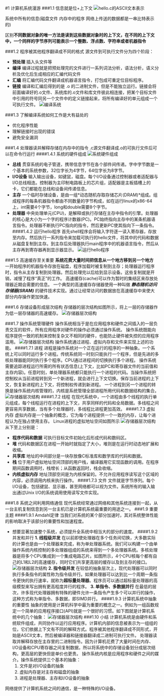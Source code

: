 #1 计算机系统漫游
###1.1 信息就是位+上下文
![hello.c的ASCII文本表示](1.jpg)

系统中所有的信息(磁盘文件 内存中的程序 网络上传送的数据都是一串比特表示的)

区别**不同数据对象的唯一方法是读到这些数据对象时的上下文，在不同的上下文中，一个同样的字节序列可能表示一个整数、浮点数、字符串或者机器指令**

###1.2 程序被其他程序翻译成不同的格式
源文件到可执行文件分为四个阶段：
- **预处理**   插入头文件等
- **编译**     编译过程就是把预处理完的文件进行一系列词法分析，语法分析，语义分析及优化后生成相应的汇编代码文件
- **汇编**     将汇编代码文件翻译成机器语言指令，打包成可重定位目标程序。
- **链接**     编译和汇编后得到的是 .o 的二进制文件，但是不能独立运行。链接会将前面编译好的.o文件、系统库的.o文件和库文件彼此相连接，把某个目标文件中引用的符号同另一个文件中的定义链接起来，将所有编译好的单元组成一个可执行文件。
 ![编译系统](2.jpg)

###1.3 了解编译系统如何工作是大有益处的
- 优化程序性能
- 理解链接时出现的错误
- 避免安全漏洞

###1.4 处理器读并解释存储在内存中的指令
.c源文件翻译成.o的可执行文件后可以在命令行运行
####1.4.1 系统的硬件组成
 ![系统硬件组成](3.jpg)
- **总线**  贯穿系统的电子管道，携带信息字节在各个部件间传递。字中字节数是一个基本的系统参数，32位字长为4字节，64位字长为8字节。
- **I/O设备** 输入输出设备，如键鼠，磁盘。每个I/O设备通过控制器或者适配器与I/O总线相连。控制器为主印制电路板上的芯片组，适配器是主板插槽上的卡，它们都能在总线和设备间传递信息。
- **主存**  一个临时存储设备，是由一组*动态随机存取存储芯片(DRAM)*组成。组成程序的每条机器指令都由不同数量的字节构成，如在运行linux的x86-64上，int需要4个字节，long和double需要8个字节。
- **处理器** 中央处理单元(CPU)，是解释或执行存储在主存中指令的引擎。处理器的核心是大小为一个字的程序计数器(PC)。PC始终指向主存中的某条机器语言指令。处理器不断执行PC指向的指令，然后更新PC使其指向下一条指令。
####1.4.2 运行hello程序
首先shell程序会将输入字符逐一读入寄存器，存放至内存。然后执行一系列指令来加载可执行的hello文件，将其中的代码和数据从磁盘复制到主存。到主存后处理器执行main程序中的机器语言指令，然后从主存再到寄存器再到显示器显示。
 ![运行hello程序](4.jpg)

###1.5 高速缓存至关重要
**系统花费大量时间把信息从一个地方移到另一个地方**
一开始程序的机器指令存放在磁盘，程序加载时被复制到主存；处理器运行程序时，指令从主存复制到处理器。然后处理完以后给到显示设备。这些复制就是开销，减慢了程序“真正”的工作。
高速缓存(cache)可以作为暂时的集结区来存放处理器近期会需要的信息。
一个典型的高速缓存存储器使用一种叫做 ***静态随机访问存储器(SRAM)*** 的硬件技术实现。通过让经常访问的数据放在高速缓存中来使大部分内存操作更加快速。

###1.6 存储设备形成层次结构
存储器的层次结构如图所示，将上一层的存储器作为低一层存储器的高速缓存。
 ![存储器层次结构](5.jpg)

###1.7 操作系统管理硬件
操作系统相当于是在应用程序和硬件之间插入的一层负责交互的软件，所有应用程序对硬件的操作必须通过操作系统。
操作系统既能向程序提供一致的机制来控制复杂又不相同的硬件，也能防止硬件被失控的应用程序滥用。
 ![存储器层次结构](6.jpg)
操作系统通过进程、虚拟内存和文件来实现上述的功能。
####1.7.1 进程
进程是操作系统对一个正在运行的程序的一种抽象。一个系统上可以同时运行多个进程。传统系统同一时刻只能执行一个程序，但是先进的多核处理器能同时执行多个程序。CPU通过进程间的切换执行多个进程。
操作系统需要追踪进程运行所需的所有状态信息(上下文，比如PC和寄存器文件的当前值和主存内容)。任意时刻，单处理器系统都只能执行一个进程的代码。当操作系统把控制权从当前进程转到另一个新进程，就会进行上下文切换。保存当前进程的上下文，恢复新进程的上下文，将控制权传递到新进程。
一个进程到另一个进程的转换是操作系统内核管理的，内核是系统管理全部进程所用代码和数据结构的集合。
 ![存储器层次结构](7.jpg)
####1.7.2 线程
 在现代系统中，一个进程由多个线程的执行单元组成，每个线程运行在进程的上下文，共享同样的代码和全局数据。多线程之间更容易共享数据，当有多个处理器时，多线程比进程更加高效。
####1.7.3 虚拟内存
虚拟内存是一个抽象的概念，它为每个进程提供一个一致的内存，让每个进程认为在独占使用主存。
Linux进程的虚拟地址空间如图所示
 ![存储器层次结构](8.jpg)
从下至上分别是：
- **程序代码和数据**       可执行目标文件初始化后形成代码和数码区。
- **堆** 代码和数据区在进程一开始时就指定了大小，堆则是在运行时动态地扩展和收缩。
- **共享库** 地址的中间部分是一块存放像C标准库和数学库的代码和数据。
- **栈**  位于用户虚拟地址空间顶部的用户栈，编译器用它实现函数的调用。在程序期间函数调用时，栈增长；从函数返回时，栈会收缩。
- **内核虚拟内存**  地址顶部空间是为内核保留的。不允许应用程序读写这个区域的内容，必须调用内核来执行操作。
####1.7.3 文件
文件就是字节序列。每个I/O设备，包括键鼠、显示器，甚至网络都可以视为文件。系统所有的输入输出通过Unix I/O的系统调用使用读写文件实现。

###1.8 系统之间利用网络通信
现代系统经常通过网络和其他系统连接到一起，从一台主机复制信息到另一台主机已是计算机系统最重要的用途之一。
###1.9 重要主题
####1.9.1 Amdahl定律
当我们对系统的某个部分加速时，其对系统整体性能的影响取决于该部分的重要性和加速程度。
- 想要显著加速整个系统，必须提升全系统中相当大的部分的速度。
####1.9.2 并发和并行
**1. 线程级并发**
在以前即使处理器在多个任务间切换，大多数实际的计算也是由一个处理器来完成，称为单处理器系统。我们可以构建一个由单操作系统内核控制的多处理器组成的系统来得到一个多处理器系统。多核处理器是将多个CPU集成到一个集成电路芯片。如图所示，4个CPU核每个都有自己的L1和L2的高速缓存，同时它们共享更高层的缓存以及到主存的接口。
 ![存储器层次结构](9.jpg)
**2. 指令级并发**
在较低的抽象层次上，现代处理器可以同时执行多条指令的属性称为指令级并行。如果处理器可以达到比一个周期一条指令更快的执行速率，就称为**超标量处理器**。程序员可以通过超标量处理器的高级模型来写出拥有更高程度并行的程序。
**3. 单指令、多数据并行**
在最低的层次，许多现代处理器拥有特殊的硬件允许一条指令产生多个可以并行的操作，这种方式称为单指令、多数据，即SIMD并行。
####1.9.3 计算机系统中抽象的重要性
抽象的使用是计算机科学中最为重要的概念之一。例如为一组函数规定一个简单的应用程序接口(API)就是一个很好的习惯。如下图就是计算机系统中的几个抽象：
 ![存储器层次结构](10.jpg)
###1.10 小结
 计算机系统是由硬件和系统软件组成，共同协作以运行应用程序。计算机内部的信息被表示为一组组的位，它们依据上下文有不同的解释方式。程序被其他程序翻译成不同形式，开始是ASCII文本，然后被编译器和链接器翻译成二进制可执行文件。
 处理器读取并解释存放在主存里的二进制指令。因为计算机花费了大量时间在内存、I/O设备和CPU寄存器之间复制数据，所以将系统中的存储设备划分成层次结构，更高层的更快但是单价也更贵。
 操作系统内核是应用程序和硬件之间的媒介。操作系统提供三个基本的抽象：
   1. 文件是对I/O设备的抽象
   2. 虚拟内存是对主存和磁盘的抽象
   3. 进程是处理器、主存和I/O设备的抽象
   
网络提供了计算机系统之间的通信，是一种特殊的I/O设备。